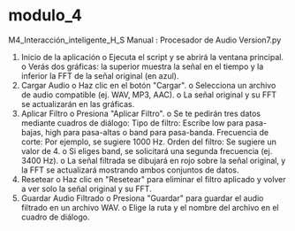 # modulo_4
M4_Interacción_inteligente_H_S
Manual : Procesador de Audio Version7.py

1.	Inicio de la aplicación
  o	Ejecuta el script y se abrirá la ventana principal.
  o	Verás dos gráficas: la superior muestra la señal en el tiempo y la inferior la FFT de la señal original (en azul).
2.	Cargar Audio
  o	Haz clic en el botón "Cargar".
  o	Selecciona un archivo de audio compatible (ej. WAV, MP3, AAC).
  o	La señal original y su FFT se actualizarán en las gráficas.
3.	Aplicar Filtro
  o	Presiona "Aplicar Filtro".
  o	Se te pedirán tres datos mediante cuadros de diálogo:
   	Tipo de filtro: Escribe low para pasa-bajas, high para pasa-altas o band para pasa-banda.
   	Frecuencia de corte: Por ejemplo, se sugiere 1000 Hz.
   	Orden del filtro: Se sugiere un valor de 4.
  o	Si eliges band, se solicitará una segunda frecuencia (ej. 3400 Hz).
  o	La señal filtrada se dibujará en rojo sobre la señal original, y la FFT se actualizará mostrando ambos conjuntos de datos.
4.	Resetear
  o	Haz clic en "Resetear" para eliminar el filtro aplicado y volver a ver solo la señal original y su FFT.
5.	Guardar Audio Filtrado
  o	Presiona "Guardar" para guardar el audio filtrado en un archivo WAV.
  o	Elige la ruta y el nombre del archivo en el cuadro de diálogo.
